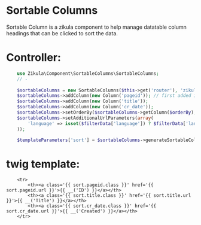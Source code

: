 Sortable Columns
================

Sortable Column is a zikula component to help manage datatable column headings that can be clicked to sort the data.

# Controller:

```php
    use Zikula\Component\SortableColumns\SortableColumns;
    // -
    
    $sortableColumns = new SortableColumns($this->get('router'), 'zikulapagesmodule_admin_index', 'orderby', 'sdir');
    $sortableColumns->addColumn(new Column('pageid')); // first added is automatically the default
    $sortableColumns->addColumn(new Column('title'));
    $sortableColumns->addColumn(new Column('cr_date'));
    $sortableColumns->setOrderBy($sortableColumns->getColumn($orderBy), $currentSortDirection);
    $sortableColumns->setAdditionalUrlParameters(array(
        'language' => isset($filterData['language']) ? $filterData['language'] : null,
    ));

    $templateParameters['sort'] = $sortableColumns->generateSortableColumns();
```

# twig template:

```twig
    <tr>
        <th><a class='{{ sort.pageid.class }}' href='{{ sort.pageid.url }}'>{{ __('ID') }}</a></th>
        <th><a class='{{ sort.title.class }}' href='{{ sort.title.url }}'>{{ __('Title') }}</a></th>
        <th><a class='{{ sort.cr_date.class }}' href='{{ sort.cr_date.url }}'>{{ __('Created') }}</a></th>
    </tr>
```